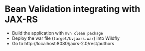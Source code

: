 # Bean Validation integrating with JAX-RS

* Build the application with `mvn clean package`
* Deploy the war file (`target/bvjaxrs.war`) into Wildfly
* Go to http://localhost:8080/jaxrs-2.0/rest/authors
